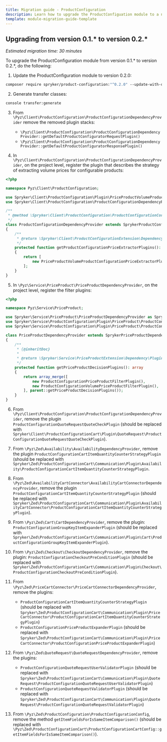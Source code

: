 ```yaml
---
title: Migration guide - ProductConfiguration
description: Learn how to upgrade the ProductConfiguation module to a newer version.
template: module-migration-guide-template
---
```


## Upgrading from version 0.1.* to version 0.2.* 

*Estimated migration time: 30 minutes*

To upgrade the ProductConfiguration module from version 0.1.* to version 0.2.*, do the following:

1. Update the ProductConfiguration module to version 0.2.0:

```bash
composer require spryker/product-configuration:"^0.2.0" --update-with-dependencies
```

2. Generate transfer classes:

```bash
console transfer:generate
```
3. From `\Pyz\Client\ProductConfiguration\ProductConfigurationDependencyProvider` remove the removed plugin stacks:
   - `\Pyz\Client\ProductConfiguration\ProductConfigurationDependencyProvider::getDefaultProductConfiguratorRequestPlugin()`
   - `\Pyz\Client\ProductConfiguration\ProductConfigurationDependencyProvider::getDefaultProductConfiguratorResponsePlugin()`

4. In `\Pyz\Client\ProductConfiguration\ProductConfigurationDependencyProvider`, on the project level, register the plugin that describes the strategy of extracting volume prices for configurable products:

```php
<?php

namespace Pyz\Client\ProductConfiguration;

use Spryker\Client\ProductConfiguration\Plugin\PriceProductVolumeProductConfigurationPriceExtractorPlugin;
use Spryker\Client\ProductConfiguration\ProductConfigurationDependencyProvider as SprykerProductConfigurationDependencyProvider;

/**
 * @method \Spryker\Client\ProductConfiguration\ProductConfigurationConfig getConfig()
 */
class ProductConfigurationDependencyProvider extends SprykerProductConfigurationDependencyProvider
{
    /**
     * @return \Spryker\Client\ProductConfigurationExtension\Dependency\Plugin\ProductConfigurationPriceExtractorPluginInterface[]
     */
    protected function getProductConfigurationPriceExtractorPlugins(): array
    {
        return [
            new PriceProductVolumeProductConfigurationPriceExtractorPlugin(),
        ];
    }
}
```
5. In `\Pyz\Service\PriceProduct\PriceProductDependencyProvider`, on the project level, register the filter plugins:

```php
<?php

namespace Pyz\Service\PriceProduct;

use Spryker\Service\PriceProduct\PriceProductDependencyProvider as SprykerPriceProductDependencyProvider;
use Spryker\Service\ProductConfiguration\Plugin\PriceProduct\ProductConfigurationPriceProductFilterPlugin;
use Spryker\Service\ProductConfiguration\Plugin\PriceProduct\ProductConfigurationVolumePriceProductFilterPlugin;

class PriceProductDependencyProvider extends SprykerPriceProductDependencyProvider
{
    /**
     * {@inheritDoc}
     *
     * @return \Spryker\Service\PriceProductExtension\Dependency\Plugin\PriceProductFilterPluginInterface[]
     */
    protected function getPriceProductDecisionPlugins(): array
    {
        return array_merge([
            new ProductConfigurationPriceProductFilterPlugin(),
            new ProductConfigurationVolumePriceProductFilterPlugin(),
        ], parent::getPriceProductDecisionPlugins());
    }
}
```
6. From `\Pyz\Client\ProductConfiguration\ProductConfigurationDependencyProvider`, remove the plugin `ProductConfigurationQuoteRequestQuoteCheckPlugin` (should be replaced with `Spryker\Client\ProductConfigurationCart\Plugin\QuoteRequest\ProductConfigurationQuoteRequestQuoteCheckPlugin`).
7. From `\Pyz\Zed\Availability\AvailabilityDependencyProvider`, remove the plugin `ProductConfigurationCartItemQuantityCounterStrategyPlugin` (should be replaced with `Spryker\Zed\ProductConfigurationCart\Communication\Plugin\Availability\ProductConfigurationCartItemQuantityCounterStrategyPlugin`.
8. From `\Pyz\Zed\AvailabilityCartConnector\AvailabilityCartConnectorDependencyProvider`, remove the plugin `ProductConfigurationCartItemQuantityCounterStrategyPlugin` (should be replaced with `Spryker\Zed\ProductConfigurationCart\Communication\Plugin\AvailabilityCartConnector\ProductConfigurationCartItemQuantityCounterStrategyPlugin`).
9. From `\Pyz\Zed\Cart\CartDependencyProvider`, remove the plugin: `ProductConfigurationGroupKeyItemExpanderPlugin` (should be replaced with `Spryker\Zed\ProductConfigurationCart\Communication\Plugin\Cart\ProductConfigurationGroupKeyItemExpanderPlugin`).
10. From `\Pyz\Zed\Checkout\CheckoutDependencyProvider`, remove the plugin: `ProductConfigurationCheckoutPreConditionPlugin` (should be replaced with `Spryker\Zed\ProductConfigurationCart\Communication\Plugin\Checkout\ProductConfigurationCheckoutPreConditionPlugin`).
11. From `\Pyz\Zed\PriceCartConnector\PriceCartConnectorDependencyProvider`, remove the plugins:

    - `ProductConfigurationCartItemQuantityCounterStrategyPlugin` (should be replaced with `Spryker\Zed\ProductConfigurationCart\Communication\Plugin\PriceCartConnector\ProductConfigurationCartItemQuantityCounterStrategyPlugin`)
    - `ProductConfigurationPriceProductExpanderPlugin` (should be replaced with `Spryker\Zed\ProductConfigurationCart\Communication\Plugin\PriceCartConnector\ProductConfigurationPriceProductExpanderPlugin`)

12. From `\Pyz\Zed\QuoteRequest\QuoteRequestDependencyProvider`, remove the plugins: 

    - `ProductConfigurationQuoteRequestUserValidatorPlugin` (should be replaced with `Spryker\Zed\ProductConfigurationCart\Communication\Plugin\QuoteRequest\ProductConfigurationQuoteRequestUserValidatorPlugin`)
    - `ProductConfigurationQuoteRequestValidatorPlugin` (should be replaced with `Spryker\Zed\ProductConfigurationCart\Communication\Plugin\QuoteRequest\ProductConfigurationQuoteRequestValidatorPlugin`)

13. From `\Pyz\Zed\ProductConfiguration\ProductConfigurationConfig`, remove the method `getItemFieldsForIsSameItemComparison()` (should be replaced with `\Pyz\Zed\ProductConfigurationCart\ProductConfigurationCartConfig::getItemFieldsForIsSameItemComparison()`).